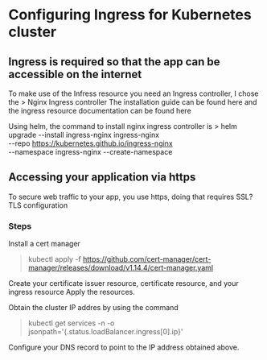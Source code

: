 # Configuring Ingress for Kubernetes cluster

## Ingress is required so that the app can be accessible on the internet

To make use of the Infress resource you need an Ingress controller, I chose the > Nginx Ingress controller
The installation guide can be found here [](https://kubernetes.github.io/ingress-nginx/deploy/#aws) and the ingress resource documentation can be found here [](https://kubernetes.io/docs/concepts/services-networking/ingress/)

Using helm, the command to install nginx ingress controller is > helm upgrade --install ingress-nginx ingress-nginx \
  --repo https://kubernetes.github.io/ingress-nginx \
  --namespace ingress-nginx --create-namespace

## Accessing your application via https

To secure web traffic to your app, you use https, doing that requires SSL?TLS configuration

### Steps

Install a cert manager
> kubectl apply -f https://github.com/cert-manager/cert-manager/releases/download/v1.14.4/cert-manager.yaml

Create your certificate issuer resource, certificate resource, and your ingress resource
Apply the resources.

Obtain the cluster IP addres by using the command
> kubectl get services -n <namespace> <ingress-controller-service-name> -o jsonpath='{.status.loadBalancer.ingress[0].ip}'

Configure your DNS record to point to the IP address obtained above.